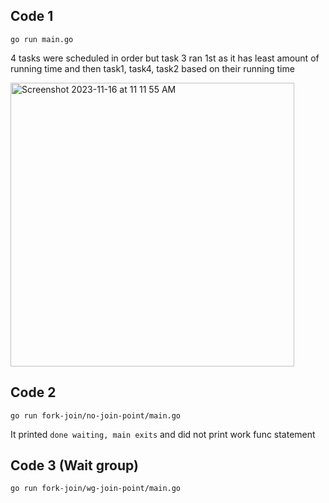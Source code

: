 ## Code 1
`go run main.go`

4 tasks were scheduled in order but
task 3 ran 1st as it has least amount of running time and then task1, task4, task2 based on their running time


<img width="454" alt="Screenshot 2023-11-16 at 11 11 55 AM" src="https://github.com/kritika0598/go-concurrency/assets/30694412/38be2828-9e05-4d71-96bc-3e6a327e5cce">

## Code 2
`go run fork-join/no-join-point/main.go`

It printed `done waiting, main exits` and did not print work func statement

## Code 3 (Wait group)
`go run fork-join/wg-join-point/main.go`

